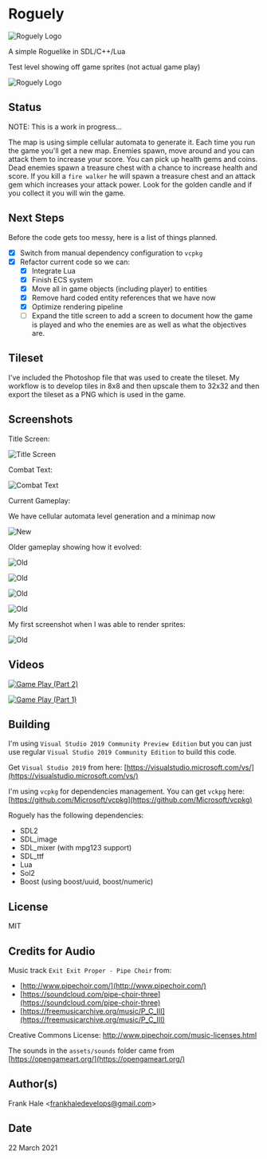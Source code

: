 # Roguely

![Roguely Logo](assets/roguely-logo.png)

A simple Roguelike in SDL/C++/Lua

Test level showing off game sprites (not actual game play)

![Roguely Logo](screenshots/sprite-sandbox.png)

## Status

NOTE: This is a work in progress...

The map is using simple cellular automata to generate it. Each time you run the
game you'll get a new map. Enemies spawn, move around and you can attack them to
increase your score. You can pick up health gems and coins. Dead enemies spawn a
treasure chest with a chance to increase health and score. If you kill a
`fire walker` he will spawn a treasure chest and an attack gem which increases
your attack power. Look for the golden candle and if you collect it you will
win the game.

## Next Steps

Before the code gets too messy, here is a list of things planned.

- [x] Switch from manual dependency configuration to `vcpkg`
- [x] Refactor current code so we can:
  - [x] Integrate Lua
  - [x] Finish ECS system
  - [x] Move all in game objects (including player) to entities
  - [x] Remove hard coded entity references that we have now
  - [x] Optimize rendering pipeline
  - [ ] Expand the title screen to add a screen to document how the game is played and who the enemies are as well as what the objectives are.

## Tileset

I've included the Photoshop file that was used to create the tileset. My
workflow is to develop tiles in 8x8 and then upscale them to 32x32 and then
export the tileset as a PNG which is used in the game.

## Screenshots

Title Screen:

![Title Screen](screenshots/title-screen.png)

Combat Text:

![Combat Text](screenshots/combat-text.png)

Current Gameplay:

We have cellular automata level generation and a minimap now

![New](screenshots/sixth.png)

Older gameplay showing how it evolved:

![Old](screenshots/fifth.png)

![Old](screenshots/fourth.png)

![Old](screenshots/third.png)

![Old](screenshots/second.png)

My first screenshot when I was able to render sprites:

![Old](screenshots/first.png)

## Videos

[![Game Play (Part 2)](https://img.youtube.com/vi/Bs1GXWLNYok/0.jpg)](https://www.youtube.com/watch?v=Bs1GXWLNYok)

[![Game Play (Part 1)](https://img.youtube.com/vi/IOBuFlfgCSE/0.jpg)](https://www.youtube.com/watch?v=IOBuFlfgCSE)

## Building

I'm using `Visual Studio 2019 Community Preview Edition` but you can just use
regular `Visual Studio 2019 Community Edition` to build this code.

Get `Visual Studio 2019` from here: [https://visualstudio.microsoft.com/vs/](https://visualstudio.microsoft.com/vs/)

I'm using `vcpkg` for dependencies management. You can get `vckpg` here: [https://github.com/Microsoft/vcpkg](https://github.com/Microsoft/vcpkg)

Roguely has the following dependencies:

- SDL2
- SDL_image
- SDL_mixer (with mpg123 support)
- SDL_ttf
- Lua
- Sol2
- Boost (using boost/uuid, boost/numeric)

## License

MIT

## Credits for Audio

Music track `Exit Exit Proper - Pipe Choir` from:

- [http://www.pipechoir.com/](http://www.pipechoir.com/)
- [https://soundcloud.com/pipe-choir-three](https://soundcloud.com/pipe-choir-three)
- [https://freemusicarchive.org/music/P_C_III](https://freemusicarchive.org/music/P_C_III)

Creative Commons License: http://www.pipechoir.com/music-licenses.html

The sounds in the `assets/sounds` folder came from [https://opengameart.org/](https://opengameart.org/)

## Author(s)

Frank Hale &lt;frankhaledevelops@gmail.com&gt;

## Date

22 March 2021
